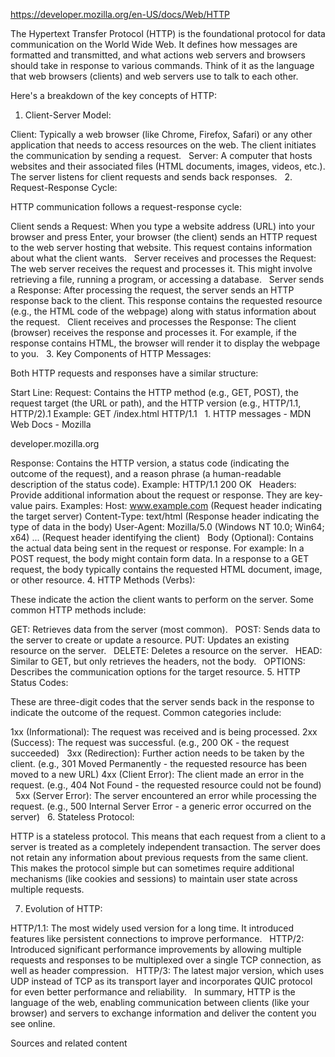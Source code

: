 https://developer.mozilla.org/en-US/docs/Web/HTTP

The Hypertext Transfer Protocol (HTTP) is the foundational protocol for data communication on the World Wide Web. It defines how messages are formatted and transmitted, and what actions web servers and browsers should take in response to various commands. Think of it as the language that web browsers (clients) and web servers use to talk to each other.   

Here's a breakdown of the key concepts of HTTP:

1. Client-Server Model:

Client: Typically a web browser (like Chrome, Firefox, Safari) or any other application that needs to access resources on the web. The client initiates the communication by sending a request.   
Server: A computer that hosts websites and their associated files (HTML documents, images, videos, etc.). The server listens for client requests and sends back responses.   
2. Request-Response Cycle:

HTTP communication follows a request-response cycle:   

Client sends a Request: When you type a website address (URL) into your browser and press Enter, your browser (the client) sends an HTTP request to the web server hosting that website. This request contains information about what the client wants.   
Server receives and processes the Request: The web server receives the request and processes it. This might involve retrieving a file, running a program, or accessing a database.   
Server sends a Response: After processing the request, the server sends an HTTP response back to the client. This response contains the requested resource (e.g., the HTML code of the webpage) along with status information about the request.   
Client receives and processes the Response: The client (browser) receives the response and processes it. For example, if the response contains HTML, the browser will render it to display the webpage to you.   
3. Key Components of HTTP Messages:

Both HTTP requests and responses have a similar structure:

Start Line:
Request: Contains the HTTP method (e.g., GET, POST), the request target (the URL or path), and the HTTP version (e.g., HTTP/1.1, HTTP/2).1 Example: GET /index.html HTTP/1.1   
1.
HTTP messages - MDN Web Docs - Mozilla

developer.mozilla.org

Response: Contains the HTTP version, a status code (indicating the outcome of the request), and a reason phrase (a human-readable description of the status code). Example: HTTP/1.1 200 OK   
Headers: Provide additional information about the request or response. They are key-value pairs. Examples:
Host: www.example.com (Request header indicating the target server)
Content-Type: text/html (Response header indicating the type of data in the body)
User-Agent: Mozilla/5.0 (Windows NT 10.0; Win64; x64) ... (Request header identifying the client)
  
Body (Optional): Contains the actual data being sent in the request or response. For example:
In a POST request, the body might contain form data.
In a response to a GET request, the body typically contains the requested HTML document, image, or other resource.
4. HTTP Methods (Verbs):

These indicate the action the client wants to perform on the server. Some common HTTP methods include:

GET: Retrieves data from the server (most common).   
POST: Sends data to the server to create or update a resource.
PUT: Updates an existing resource on the server.   
DELETE: Deletes a resource on the server.   
HEAD: Similar to GET, but only retrieves the headers, not the body.   
OPTIONS: Describes the communication options for the target resource.
5. HTTP Status Codes:

These are three-digit codes that the server sends back in the response to indicate the outcome of the request. Common categories include:   

1xx (Informational): The request was received and is being processed.
2xx (Success): The request was successful. (e.g., 200 OK - the request succeeded)   
3xx (Redirection): Further action needs to be taken by the client. (e.g., 301 Moved Permanently - the requested resource has been moved to a new URL)
4xx (Client Error): The client made an error in the request. (e.g., 404 Not Found - the requested resource could not be found)   
5xx (Server Error): The server encountered an error while processing the request. (e.g., 500 Internal Server Error - a generic error occurred on the server)   
6. Stateless Protocol:

HTTP is a stateless protocol. This means that each request from a client to a server is treated as a completely independent transaction. The server does not retain any information about previous requests from the same client. This makes the protocol simple but can sometimes require additional mechanisms (like cookies and sessions) to maintain user state across multiple requests.   

7. Evolution of HTTP:

HTTP/1.1: The most widely used version for a long time. It introduced features like persistent connections to improve performance.   
HTTP/2: Introduced significant performance improvements by allowing multiple requests and responses to be multiplexed over a single TCP connection, as well as header compression.   
HTTP/3: The latest major version, which uses UDP instead of TCP as its transport layer and incorporates QUIC protocol for even better performance and reliability.   
In summary, HTTP is the language of the web, enabling communication between clients (like your browser) and servers to exchange information and deliver the content you see online.   


Sources and related content
